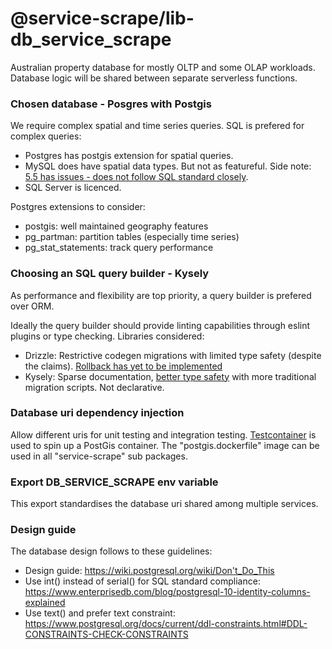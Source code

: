 # @service-scrape/lib-db_service_scrape
Australian property database for mostly OLTP and some OLAP workloads.
Database logic will be shared between separate serverless functions.

### Chosen database - Posgres with Postgis
We require complex spatial and time series queries. SQL is prefered for complex queries:
  - Postgres has postgis extension for spatial queries.
  - MySQL does have spatial data types. But not as featureful. Side note: [5.5 has issues - does not follow SQL standard closely](https://vimeo.com/43536445#t=293s).
  - SQL Server is licenced.

Postgres extensions to consider:
  - postgis: well maintained geography features
  - pg_partman: partition tables (especially time series)
  - pg_stat_statements: track query performance

### Choosing an SQL query builder - Kysely
As performance and flexibility are top priority, a query builder is prefered over ORM.

Ideally the query builder should provide linting capabilities through eslint plugins or type checking. Libraries considered:

  - Drizzle: Restrictive codegen migrations with  limited type safety (despite the claims). [Rollback has yet to be implemented](https://github.com/drizzle-team/drizzle-orm/discussions/1339)
  - Kysely: Sparse documentation, [better type safety](https://github.com/thetutlage/meta/discussions/8) with more traditional migration scripts. Not declarative.

### Database uri dependency injection
Allow different uris for unit testing and integration testing.
[Testcontainer](https://node.testcontainers.org/features/images/) is used to spin up a PostGis container. The "postgis.dockerfile" image can be used in all "service-scrape" sub packages.

### Export DB_SERVICE_SCRAPE env variable
This export standardises the database uri shared among multiple services.

### Design guide
The database design follows to these guidelines:
 - Design guide: https://wiki.postgresql.org/wiki/Don't_Do_This
 - Use int() instead of serial() for SQL standard compliance: https://www.enterprisedb.com/blog/postgresql-10-identity-columns-explained
 - Use text() and prefer text constraint: https://www.postgresql.org/docs/current/ddl-constraints.html#DDL-CONSTRAINTS-CHECK-CONSTRAINTS
